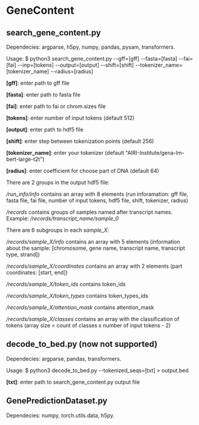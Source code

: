 # GeneContent
## search_gene_content.py

Dependecies: argparse, h5py, numpy, pandas, pysam, transformers.

Usage: $ python3 search_gene_content.py --gff=[gff] --fasta=[fasta] --fai=[fai] --inp=[tokens] --output=[output] --shift=[shift] --tokenizer_name=[tokenizer_name] --radius=[radius] 

**[gff]**: enter path to gff file

**[fasta]**: enter path to fasta file

**[fai]**: enter path to fai or chrom.sizes file

**[tokens]**: enter number of input tokens (default 512)

**[output]**: enter path to hdf5 file

**[shift]**: enter step between tokenization points (default 256)

**[tokenizer_name]**: enter your tokenizer (default "AIRI-Institute/gena-lm-bert-large-t2t")

**[radius]**: enter coefficient for choose part of DNA (default 64)

There are 2 groups in the output hdf5 file:

*/run_info/info* contains an array with 8 elements (run inforamation: gff file, fasta file, fai file, number of input tokens, hdf5 file, shift, tokenizer, radius)

*/records* contains groups of samples named after transcript names. Example: */records/transcript_name/sample_0*

There are 6 subgroups in each *sample_X*:

  */records/sample_X/info* contains an array with 5 elements (information about the sample: [chromosome, gene name, transcript name, transcript type, strand])
  
  */records/sample_X/coordinates* contains an array with 2 elements (part coordinates: [start, end])

  */records/sample_X/token_ids* contains token_ids

  */records/sample_X/token_types* contains token_types_ids

  */records/sample_X/attention_mask* contains attention_mask

  */records/sample_X/classes* contains an array with  the classification of tokens (array size = count of classes x number of input tokens - 2)

## decode_to_bed.py (now not supported)

Dependecies: argparse, pandas, transformers.

Usage: $ python3 decode_to_bed.py --tokenized_seqs=[txt] > output.bed

**[txt]**: enter path to search_gene_content.py output file

## GenePredictionDataset.py

Dependecies: numpy, torch.utils.data, h5py.


